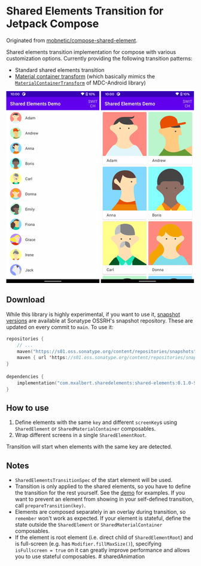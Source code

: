 # Shared Elements Transition for Jetpack Compose

Originated from [mobnetic/compose-shared-element](https://github.com/mobnetic/compose-shared-element).

Shared elements transition implementation for compose with various customization options.
Currently providing the following transition patterns:
* Standard shared elements transition
* [Material container transform](https://material.io/design/motion/the-motion-system.html#container-transform) (which basically mimics the [`MaterialContainerTransform`](https://developer.android.com/reference/com/google/android/material/transition/MaterialContainerTransform) of MDC-Android library)

![Shared Elements](images/list.gif) ![Material Container Transform](images/cards.gif)

## Download

While this library is highly experimental, if you want to use it, [snapshot versions](https://s01.oss.sonatype.org/content/repositories/snapshots/com/mxalbert/sharedelements/shared-elements/) are available at Sonatype OSSRH's snapshot repository. These are updated on every commit to `main`.
To use it:
```Kotlin
repositories {
    // ...
    maven("https://s01.oss.sonatype.org/content/repositories/snapshots")  // build.gradle.kts
    maven { url 'https://s01.oss.sonatype.org/content/repositories/snapshots' }  // build.gradle
}

dependencies {
    implementation("com.mxalbert.sharedelements:shared-elements:0.1.0-SNAPSHOT")
}
```

## How to use

1. Define elements with the same `key` and different `screenKey`s using `SharedElement` or `SharedMaterialContainer` composables.
2. Wrap different screens in a single `SharedElementRoot`.

Transition will start when elements with the same key are detected.

## Notes

* `SharedElementsTransitionSpec` of the start element will be used.
* Transition is only applied to the shared elements, so you have to define the transition for the rest yourself. See the [demo](demo) for examples. If you want to prevent an element from showing in your self-defined transition, call `prepareTransition(key)`.
* Elements are composed separately in an overlay during transition, so `remember` won't work as expected. If your element is stateful, define the state outside the `SharedElement` or `SharedMaterialContainer` composables.
* If the element is root element (i.e. direct child of `SharedElementRoot`) and is full-screen (e.g. has `Modifier.fillMaxSize()`), specifying `isFullscreen = true` on it can greatly improve performance and allows you to use stateful composables.
#   s h a r e d A n i m a t i o n 
 
 